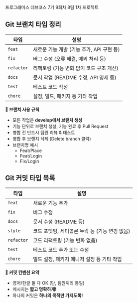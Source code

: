 프로그래머스 데브코스 7기 9회차 8팀 1차 프로젝트

## **Git 브랜치 타입 정리**

| **타입** | **설명** |
| --- | --- |
| `feat` | 새로운 기능 개발 (기능 추가, API 구현 등) |
| `fix` | 버그 수정 (오류 해결, 예외 처리 등) |
| `refactor` | 리팩토링 (기능 변화 없이 코드 구조 개선) |
| `docs` | 문서 작업 (README 수정, API 명세 등) |
| `test` | 테스트 코드 작성 |
| `chore` | 설정, 빌드, 패키지 등 기타 작업 |

**📘 브랜치 사용 규칙**

- 모든 작업은 **develop에서 브랜치 생성**
- 기능 단위로 브랜치 생성, 기능 완료 후 Pull Request
- 병합 전 반드시 팀원 리뷰 & 테스트
- 병합 후 브랜치 삭제 (Delete branch 클릭)
- 브랜치명 예시
    - Feat/Place
    - Feat/Login
    - Fix/Login

## **Git 커밋 타입 목록**

| **타입** | **설명** |
| --- | --- |
| `feat` | 새로운 기능 추가 |
| `fix` | 버그 수정 |
| `docs` | 문서 수정 (README 등) |
| `style` | 코드 포맷팅, 세미콜론 누락 등 (기능 변경 없음) |
| `refactor` | 코드 리팩토링 (기능 변화 없음) |
| `test` | 테스트 코드 추가 또는 수정 |
| `chore` | 빌드 설정, 패키지 매니저 설정 등 기타 작업 |

**📘 커밋 컨벤션 요약**

- 영어/한글 둘 다 OK (단, 팀원끼리 통일)
- 메시지는 **짧고 명확하게!**
- 하나의 커밋은 **하나의 목적만 가지도록!**
